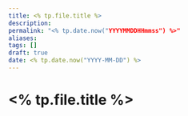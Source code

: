 ```yaml
---
title: <% tp.file.title %>
description: 
permalink: "<% tp.date.now("YYYYMMDDHHmmss") %>"
aliases: 
tags: []
draft: true
date: <% tp.date.now("YYYY-MM-DD") %>
---
```

# <% tp.file.title %>
